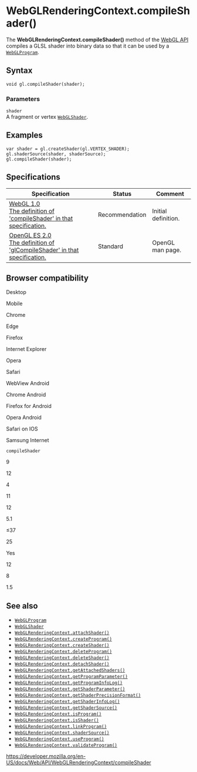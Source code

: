WebGLRenderingContext.compileShader()
=====================================

The **WebGLRenderingContext.compileShader()** method of the [WebGL API](../webgl_api) compiles a GLSL shader into binary data so that it can be used by a [`WebGLProgram`](../webglprogram).

Syntax
------

    void gl.compileShader(shader);

### Parameters

`shader`  
A fragment or vertex [`WebGLShader`](../webglshader).

Examples
--------

    var shader = gl.createShader(gl.VERTEX_SHADER);
    gl.shaderSource(shader, shaderSource);
    gl.compileShader(shader);

Specifications
--------------

<table><thead><tr class="header"><th>Specification</th><th>Status</th><th>Comment</th></tr></thead><tbody><tr class="odd"><td><a href="https://www.khronos.org/registry/webgl/specs/latest/1.0/#5.14.9">WebGL 1.0<br />
<span class="small">The definition of 'compileShader' in that specification.</span></a></td><td><span class="spec-rec">Recommendation</span></td><td>Initial definition.</td></tr><tr class="even"><td><a href="https://www.khronos.org/opengles/sdk/docs/man/xhtml/glCompileShader.xml">OpenGL ES 2.0<br />
<span class="small">The definition of 'glCompileShader' in that specification.</span></a></td><td><span class="spec-standard">Standard</span></td><td>OpenGL man page.</td></tr></tbody></table>

Browser compatibility
---------------------

Desktop

Mobile

Chrome

Edge

Firefox

Internet Explorer

Opera

Safari

WebView Android

Chrome Android

Firefox for Android

Opera Android

Safari on IOS

Samsung Internet

`compileShader`

9

12

4

11

12

5.1

≤37

25

Yes

12

8

1.5

See also
--------

-   [`WebGLProgram`](../webglprogram)
-   [`WebGLShader`](../webglshader)
-   [`WebGLRenderingContext.attachShader()`](attachshader)
-   [`WebGLRenderingContext.createProgram()`](createprogram)
-   [`WebGLRenderingContext.createShader()`](createshader)
-   [`WebGLRenderingContext.deleteProgram()`](deleteprogram)
-   [`WebGLRenderingContext.deleteShader()`](deleteshader)
-   [`WebGLRenderingContext.detachShader()`](detachshader)
-   [`WebGLRenderingContext.getAttachedShaders()`](getattachedshaders)
-   [`WebGLRenderingContext.getProgramParameter()`](getprogramparameter)
-   [`WebGLRenderingContext.getProgramInfoLog()`](getprograminfolog)
-   [`WebGLRenderingContext.getShaderParameter()`](getshaderparameter)
-   [`WebGLRenderingContext.getShaderPrecisionFormat()`](getshaderprecisionformat)
-   [`WebGLRenderingContext.getShaderInfoLog()`](getshaderinfolog)
-   [`WebGLRenderingContext.getShaderSource()`](getshadersource)
-   [`WebGLRenderingContext.isProgram()`](isprogram)
-   [`WebGLRenderingContext.isShader()`](isshader)
-   [`WebGLRenderingContext.linkProgram()`](linkprogram)
-   [`WebGLRenderingContext.shaderSource()`](shadersource)
-   [`WebGLRenderingContext.useProgram()`](useprogram)
-   [`WebGLRenderingContext.validateProgram()`](validateprogram)

<a href="https://developer.mozilla.org/en-US/docs/Web/API/WebGLRenderingContext/compileShader" class="_attribution-link">https://developer.mozilla.org/en-US/docs/Web/API/WebGLRenderingContext/compileShader</a>
